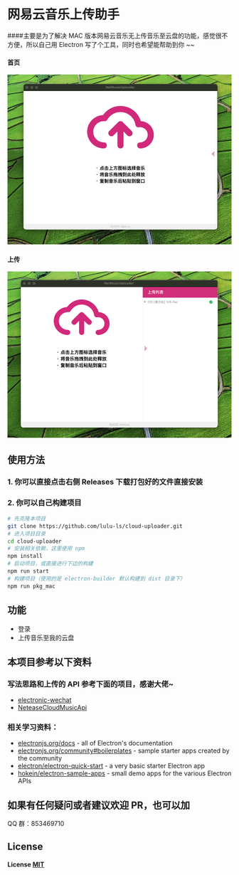 # 网易云音乐上传助手

####主要是为了解决 MAC 版本网易云音乐无上传音乐至云盘的功能，感觉很不方便，所以自己用 Electron 写了个工具，同时也希望能帮助到你 ~~

#### 首页

![](https://github.com/lulu-ls/assets/blob/main/main.png?row=true)

#### 上传

![](https://github.com/lulu-ls/assets/blob/main/upload.png?row=true)

## 使用方法

### 1. 你可以直接点击右侧 Releases 下载打包好的文件直接安装

### 2. 你可以自己构建项目

```bash
# 先克隆本项目
git clone https://github.com/lulu-ls/cloud-uploader.git
# 进入项目目录
cd cloud-uploader
# 安装相关依赖，这里使用 npm
npm install
# 启动项目，或直接进行下边的构建
npm run start
# 构建项目（使用的是 electron-builder 默认构建到 dist 目录下）
npm run pkg_mac

```


## 功能
 - 登录
 - 上传音乐至我的云盘

## 本项目参考以下资料

### 写法思路和上传的 API 参考下面的项目，感谢大佬~

- [electronic-wechat](https://github.com/geeeeeeeeek/electronic-wechat)
- [NeteaseCloudMusicApi](https://github.com/Binaryify/NeteaseCloudMusicApi)

### 相关学习资料：

- [electronjs.org/docs](https://electronjs.org/docs) - all of Electron's documentation
- [electronjs.org/community#boilerplates](https://electronjs.org/community#boilerplates) - sample starter apps created by the community
- [electron/electron-quick-start](https://github.com/electron/electron-quick-start) - a very basic starter Electron app
- [hokein/electron-sample-apps](https://github.com/hokein/electron-sample-apps) - small demo apps for the various Electron APIs

## 如果有任何疑问或者建议欢迎 PR，也可以加

QQ 群：853469710

## License

#### License [MIT](LICENSE.md)
